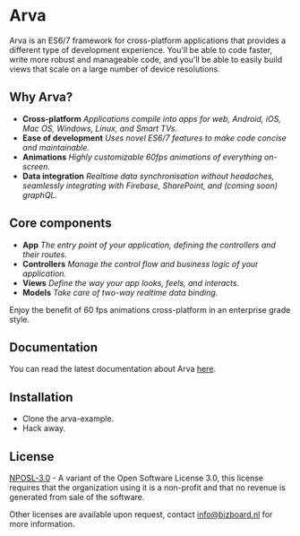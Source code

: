 # Arva

Arva is an ES6/7 framework for cross-platform applications that provides a
different type of development experience. You'll be able to code faster, write
more robust and manageable code, and you'll be able to easily build views that scale on a large number of device resolutions.

## Why Arva?

* **Cross-platform** *Applications compile into apps for web, Android, iOS, Mac OS, Windows, Linux, and Smart TVs.*
* **Ease of development** *Uses novel ES6/7 features to make code concise
and maintainable.*
* **Animations** *Highly customizable 60fps animations of everything on-screen.*
* **Data integration** *Realtime data synchronisation without headaches, seamlessly integrating with Firebase, SharePoint, and (coming soon) graphQL.*

## Core components

* **App** *The entry point of your application, defining the controllers and their routes.*
* **Controllers** *Manage the control flow and business logic of your application.*
* **Views** *Define the way your app looks, feels, and interacts.*
* **Models** *Take care of two-way realtime data binding.*

Enjoy the benefit of 60 fps animations cross-platform in an enterprise grade style.

## Documentation
You can read the latest documentation about Arva <a href="http://arva.io/arva-js/">here</a>.

## Installation
 -  Clone the arva-example.
 -  Hack away.

## License
[NPOSL-3.0](https://opensource.org/licenses/NPOSL-3.0) - A variant of the Open Software License 3.0, this license requires that the organization using it is a non-profit and that no revenue is generated from sale of the software.

Other licenses are available upon request, contact info@bizboard.nl for more information.

